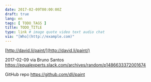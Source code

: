 ```yaml
---
date: 2017-02-09T00:00:00Z
draft: true
lang: en
tags: [ TODO_TAGS ]
title: TODO_TITLE
type: link # image quote video text audio chat
via: "[Who](http://example.com)"
---
```



[http://david.li/paint/](http://david.li/paint/)

2017-02-09 via Bruno Santos
https://equalexperts.slack.com/archives/random/p1486633372001674

GitHub repo https://github.com/dli/paint
